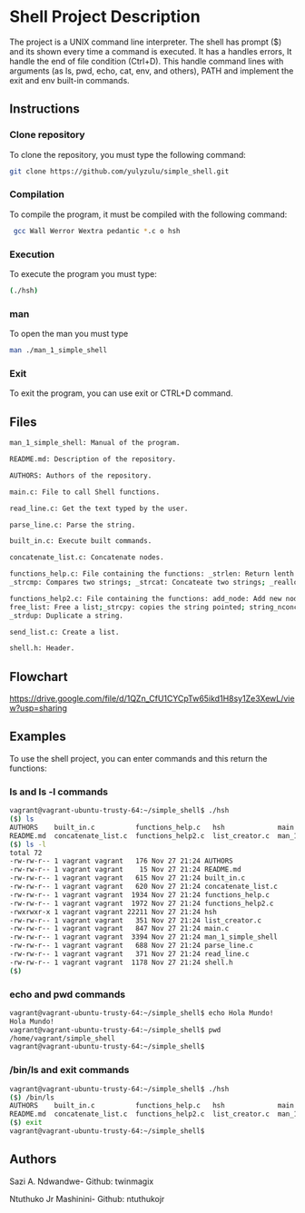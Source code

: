 # Shell Project Description

The project is a UNIX command line interpreter. The shell has prompt ($) and its shown every time a command is executed. It has a handles errors, It handle the end of file condition (Ctrl+D). This handle command lines with arguments (as ls, pwd, echo, cat, env, and others), PATH and implement the exit and env built-in commands. 

## Instructions

### Clone repository
To clone the repository, you must type the following command: 
```bash
git clone https://github.com/yulyzulu/simple_shell.git
```
### Compilation
To compile the program, it must be compiled with the following command: 
```bash
 gcc Wall Werror Wextra pedantic *.c o hsh
```
### Execution

To execute the program you must type:
```bash
(./hsh)
```
### man
To open the man you must type
```bash
man ./man_1_simple_shell
```

### Exit
To exit the program, you can use exit or CTRL+D command. 

## Files

```bash
man_1_simple_shell: Manual of the program.

README.md: Description of the repository.

AUTHORS: Authors of the repository.

main.c: File to call Shell functions.

read_line.c: Get the text typed by the user.

parse_line.c: Parse the string.

built_in.c: Execute built commands.

concatenate_list.c: Concatenate nodes.

functions_help.c: File containing the functions: _strlen: Return lenth to a string;
_strcmp: Compares two strings; _strcat: Concateate two strings; _realloc: reallocates a memory block

functions_help2.c: File containing the functions: add_node: Add new node at the beginning of a list;
free_list: Free a list;_strcpy: copies the string pointed; string_nconcat: Concatenates two strings; 
_strdup: Duplicate a string.

send_list.c: Create a list.

shell.h: Header.

```
## Flowchart
https://drive.google.com/file/d/1QZn_CfU1CYCpTw65ikd1H8sy1Ze3XewL/view?usp=sharing
## Examples

To use the shell project, you can enter commands and this return the functions:

### ls and ls -l commands
```bash
vagrant@vagrant-ubuntu-trusty-64:~/simple_shell$ ./hsh
($) ls
AUTHORS    built_in.c          functions_help.c   hsh             main.c              parse_line.c  shell.h
README.md  concatenate_list.c  functions_help2.c  list_creator.c  man_1_simple_shell  read_line.c
($) ls -l
total 72
-rw-rw-r-- 1 vagrant vagrant   176 Nov 27 21:24 AUTHORS
-rw-rw-r-- 1 vagrant vagrant    15 Nov 27 21:24 README.md
-rw-rw-r-- 1 vagrant vagrant   615 Nov 27 21:24 built_in.c
-rw-rw-r-- 1 vagrant vagrant   620 Nov 27 21:24 concatenate_list.c
-rw-rw-r-- 1 vagrant vagrant  1934 Nov 27 21:24 functions_help.c
-rw-rw-r-- 1 vagrant vagrant  1972 Nov 27 21:24 functions_help2.c
-rwxrwxr-x 1 vagrant vagrant 22211 Nov 27 21:24 hsh
-rw-rw-r-- 1 vagrant vagrant   351 Nov 27 21:24 list_creator.c
-rw-rw-r-- 1 vagrant vagrant   847 Nov 27 21:24 main.c
-rw-rw-r-- 1 vagrant vagrant  3394 Nov 27 21:24 man_1_simple_shell
-rw-rw-r-- 1 vagrant vagrant   688 Nov 27 21:24 parse_line.c
-rw-rw-r-- 1 vagrant vagrant   371 Nov 27 21:24 read_line.c
-rw-rw-r-- 1 vagrant vagrant  1178 Nov 27 21:24 shell.h
($)

```

### echo and pwd commands

```bash
vagrant@vagrant-ubuntu-trusty-64:~/simple_shell$ echo Hola Mundo!
Hola Mundo!
vagrant@vagrant-ubuntu-trusty-64:~/simple_shell$ pwd
/home/vagrant/simple_shell
vagrant@vagrant-ubuntu-trusty-64:~/simple_shell$
```

### /bin/ls and exit commands
```bash
vagrant@vagrant-ubuntu-trusty-64:~/simple_shell$ ./hsh
($) /bin/ls
AUTHORS    built_in.c          functions_help.c   hsh             main.c              parse_line.c  shell.h
README.md  concatenate_list.c  functions_help2.c  list_creator.c  man_1_simple_shell  read_line.c
($) exit
vagrant@vagrant-ubuntu-trusty-64:~/simple_shell$
```



## Authors
Sazi A. Ndwandwe- Github: twinmagix

Ntuthuko Jr Mashinini- Github: ntuthukojr

